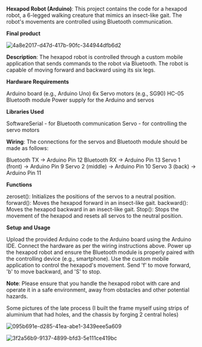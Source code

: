 **Hexapod Robot (Arduino)**: This project contains the code for a hexapod robot, a 6-legged walking creature that mimics an insect-like gait. The robot's movements are controlled using Bluetooth communication.

**Final product**

![4a8e2017-d47d-417b-90fc-344944dfb6d2](https://github.com/x-Bloodlust-x/Hexapod-robot-Arduino-/assets/127997008/fb0896cd-5150-447a-af53-79546eb4afe2)


**Description**: The hexapod robot is controlled through a custom mobile application that sends commands to the robot via Bluetooth. The robot is capable of moving forward and backward using its six legs.

**Hardware Requirements**

Arduino board (e.g., Arduino Uno)
6x Servo motors (e.g., SG90)
HC-05 Bluetooth module
Power supply for the Arduino and servos

**Libraries Used**

SoftwareSerial - for Bluetooth communication
Servo - for controlling the servo motors

**Wiring**: The connections for the servos and Bluetooth module should be made as follows:

Bluetooth TX  -> Arduino Pin 12
Bluetooth RX  -> Arduino Pin 13
Servo 1 (front) -> Arduino Pin 9
Servo 2 (middle) -> Arduino Pin 10
Servo 3 (back) -> Arduino Pin 11

**Functions**

zeroset(): Initializes the positions of the servos to a neutral position.
forward(): Moves the hexapod forward in an insect-like gait.
backward(): Moves the hexapod backward in an insect-like gait.
Stop(): Stops the movement of the hexapod and resets all servos to the neutral position.

**Setup and Usage**

Upload the provided Arduino code to the Arduino board using the Arduino IDE.
Connect the hardware as per the wiring instructions above.
Power up the hexapod robot and ensure the Bluetooth module is properly paired with the controlling device (e.g., smartphone).
Use the custom mobile application to control the hexapod's movement. Send 'f' to move forward, 'b' to move backward, and 'S' to stop.

**Note**: Please ensure that you handle the hexapod robot with care and operate it in a safe environment, away from obstacles and other potential hazards.

Some pictures of the late process (I built the frame myself using strips of aluminium that had holes, and the chassis by forging 2 central holes)

![095b691e-d285-41ea-abe1-3439eee5a609](https://github.com/x-Bloodlust-x/Hexapod-robot-Arduino-/assets/127997008/fac3a9f9-a10e-4bd5-9ff4-7e0e5023a866)

![3f2a56b9-9137-4899-bfd3-5e111ce419bc](https://github.com/x-Bloodlust-x/Hexapod-robot-Arduino-/assets/127997008/85d78968-ce61-4e84-88db-b746da15492f)


